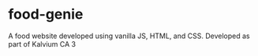 # food-genie
A food website developed using vanilla JS, HTML, and CSS. Developed as part of Kalvium CA 3
